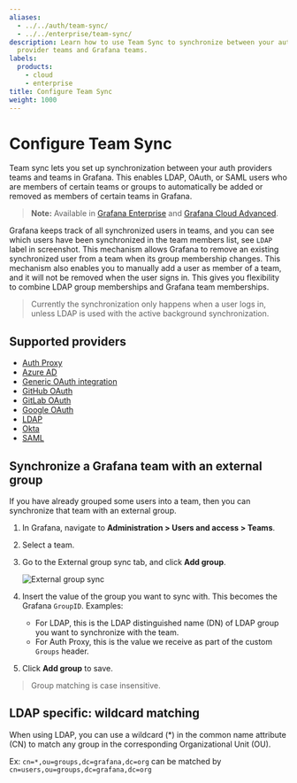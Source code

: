 ```yaml
---
aliases:
  - ../../auth/team-sync/
  - ../../enterprise/team-sync/
description: Learn how to use Team Sync to synchronize between your authentication
  provider teams and Grafana teams.
labels:
  products:
    - cloud
    - enterprise
title: Configure Team Sync
weight: 1000
---
```


# Configure Team Sync

Team sync lets you set up synchronization between your auth providers teams and teams in Grafana. This enables LDAP, OAuth, or SAML users who are members of certain teams or groups to automatically be added or removed as members of certain teams in Grafana.

> **Note:** Available in [Grafana Enterprise](../../../introduction/grafana-enterprise/) and [Grafana Cloud Advanced](/docs/grafana-cloud/).

Grafana keeps track of all synchronized users in teams, and you can see which users have been synchronized in the team members list, see `LDAP` label in screenshot.
This mechanism allows Grafana to remove an existing synchronized user from a team when its group membership changes. This mechanism also enables you to manually add a user as member of a team, and it will not be removed when the user signs in. This gives you flexibility to combine LDAP group memberships and Grafana team memberships.

> Currently the synchronization only happens when a user logs in, unless LDAP is used with the active background synchronization.

<div class="clearfix"></div>

## Supported providers

- [Auth Proxy](https://grafana.com/docs/grafana/<GRAFANA_VERSION>/setup-grafana/configure-security/configure-authentication/auth-proxy/#team-sync-enterprise-only)
- [Azure AD](https://grafana.com/docs/grafana/<GRAFANA_VERSION>/setup-grafana/configure-security/configure-authentication/azuread#group-sync-enterprise-only)
- [Generic OAuth integration](https://grafana.com/docs/grafana/<GRAFANA_VERSION>/setup-grafana/configure-security/configure-authentication/generic-oauth#configure-group-synchronization)
- [GitHub OAuth](https://grafana.com/docs/grafana/<GRAFANA_VERSION>/setup-grafana/configure-security/configure-authentication/github#configure-group-synchronization)
- [GitLab OAuth](https://grafana.com/docs/grafana/<GRAFANA_VERSION>/setup-grafana/configure-security/configure-authentication/gitlab#configure-group-synchronization)
- [Google OAuth](https://grafana.com/docs/grafana/<GRAFANA_VERSION>/setup-grafana/configure-security/configure-authentication/google#configure-group-synchronization)
- [LDAP](https://grafana.com/docs/grafana/<GRAFANA_VERSION>/setup-grafana/configure-security/configure-authentication/enhanced-ldap#ldap-group-synchronization)
- [Okta](https://grafana.com/docs/grafana/<GRAFANA_VERSION>/setup-grafana/configure-security/configure-authentication/okta#configure-group-synchronization-enterprise-only)
- [SAML](https://grafana.com/docs/grafana/<GRAFANA_VERSION>/setup-grafana/configure-security/configure-authentication/saml#configure-group-synchronization)

## Synchronize a Grafana team with an external group

If you have already grouped some users into a team, then you can synchronize that team with an external group.

1. In Grafana, navigate to **Administration > Users and access > Teams**.
1. Select a team.
1. Go to the External group sync tab, and click **Add group**.

   ![External group sync](/static/img/docs/enterprise/team_add_external_group.png)

1. Insert the value of the group you want to sync with. This becomes the Grafana `GroupID`.
   Examples:

   - For LDAP, this is the LDAP distinguished name (DN) of LDAP group you want to synchronize with the team.
   - For Auth Proxy, this is the value we receive as part of the custom `Groups` header.

1. Click **Add group** to save.

> Group matching is case insensitive.

## LDAP specific: wildcard matching

When using LDAP, you can use a wildcard (\*) in the common name attribute (CN)
to match any group in the corresponding Organizational Unit (OU).

Ex: `cn=*,ou=groups,dc=grafana,dc=org` can be matched by `cn=users,ou=groups,dc=grafana,dc=org`
